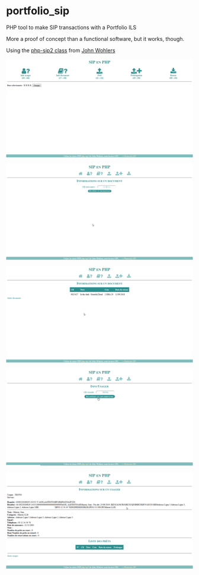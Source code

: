 # portfolio_sip
PHP tool to make SIP transactions with a Portfolio ILS

More a proof of concept than a functional software, but it works, though.

Using the [php-sip2 class](https://github.com/cap60552/php-sip2) from [John Wohlers](https://github.com/cap60552)

![Alt text](/screenshots/01.png?raw=true "main page")

![Alt text](/screenshots/02.png?raw=true "item info")

![Alt text](/screenshots/03.png?raw=true "item info")

![Alt text](/screenshots/04.png?raw=true "patron info")

![Alt text](/screenshots/05.png?raw=true "patron info")
